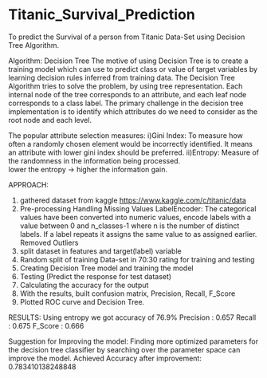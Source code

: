 # Titanic_Survival_Prediction
To predict the Survival of a person from Titanic Data-Set using Decision Tree Algorithm.

Algorithm: Decision Tree
	The motive of using Decision Tree is to create a training model which can use to predict class or value of target variables by learning decision rules inferred from training data.
	The Decision Tree Algorithm tries to solve the problem, by using tree representation. Each internal node of the tree corresponds to an attribute, and each leaf node corresponds to a class label.
The primary challenge in the decision tree implementation is to identify which attributes do we need to consider as the root node and each level.

The popular attribute selection measures:
i)Gini Index:
To measure how often a randomly chosen element would be incorrectly identified. It means an attribute with lower gini index should be preferred.
ii)Entropy:
Measure of the randomness in the information being processed.            
lower the entropy -> higher the information gain.

APPROACH:
1.	gathered dataset from kaggle
https://www.kaggle.com/c/titanic/data
2.	Pre-processing
Handling Missing Values
LabelEncoder: 
The categorical values have been converted into numeric values,
encode labels with a value between 0 and n_classes-1 where n is the number of distinct labels. If a label repeats it assigns the same value to as assigned earlier.
Removed Outliers
3.	split dataset in features and target(label) variable
4.	Random split of training Data-set in 70:30 rating for training and testing
5.	Creating Decision Tree model and training the model
6.	Testing (Predict the response for test dataset)
7.	Calculating the accuracy for the output
8.	With the results, built confusion matrix, Precision, Recall, F_Score
9.	Plotted ROC curve and Decision Tree.


RESULTS: 
Using entropy we got accuracy of 76.9%
Precision :  0.657
Recall      :  0.675
F_Score   :  0.666

Suggestion for Improving the model:
Finding more optimized parameters for the decision tree classifier by searching over the parameter space can improve the model.
Achieved Accuracy after improvement: 0.783410138248848
